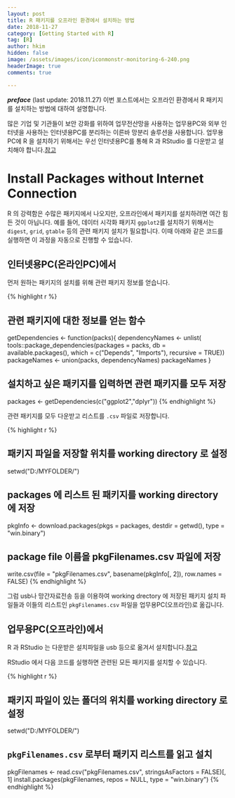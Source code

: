 ```yaml
---
layout: post  
title: R 패키지를 오프라인 환경에서 설치하는 방법 
date: 2018-11-27  
category: [Getting Started with R]  
tag: [R]  
author: hkim  
hidden: false    
image: /assets/images/icon/iconmonstr-monitoring-6-240.png
headerImage: true
comments: true

---
```


***preface*** (last update: 2018.11.27) 이번 포스트에서는 오프라인 환경에서 R 패키지를 설치하는 방법에 대하여 설명합니다.

많은 기업 및 기관들이 보안 강화를 위하여 업무전산망을 사용하는 업무용PC와 외부 인터넷을 사용하는 인터넷용PC를 분리하는 이른바 망분리 솔루션을 사용합니다. 업무용PC에 R 을 설치하기 위해서는 우선 인터넷용PC를 통해 R 과 RStudio 를 다운받고 설치해야 합니다.[참고](https://dr-hkim.github.io/Install-R-and-RStudio/) 

# Install Packages without Internet Connection

R 의 강력함은 수많은 패키지에서 나오지만, 오프라인에서 패키지를 설치하려면 여간 힘든 것이 아닙니다. 예를 들어, 데이터 시각화 패키지  `ggplot2`를 설치하기 위해서는 `digest`, `grid`, `gtable` 등의 관련 패키지 설치가 필요합니다. 이때 아래와 같은 코드를 실행하면 이 과정을 자동으로 진행할 수 있습니다.


## 인터넷용PC(온라인PC)에서 

먼저 원하는 패키지의 설치를 위해 관련 패키지 정보를 얻습니다.


{% highlight r %}
## 관련 패키지에 대한 정보를 얻는 함수
getDependencies <- function(packs){
  dependencyNames <- unlist(
    tools::package_dependencies(packages = packs, db = available.packages(), 
                                which = c("Depends", "Imports"),
                                recursive = TRUE))
  packageNames <- union(packs, dependencyNames)
  packageNames
}

## 설치하고 싶은 패키지를 입력하면 관련 패키지를 모두 저장
packages <- getDependencies(c("ggplot2","dplyr"))
{% endhighlight %}

관련 패키지를 모두 다운받고 리스트를 `.csv` 파일로 저장합니다.


{% highlight r %}
## 패키지 파일을 저장할 위치를 working directory 로 설정
setwd("D:/MYFOLDER/")

## packages 에 리스트 된 패키지를 working directory 에 저장
pkgInfo <- download.packages(pkgs = packages, destdir = getwd(), type = "win.binary")

## package file 이름을 pkgFilenames.csv 파일에 저장 
write.csv(file = "pkgFilenames.csv", basename(pkgInfo[, 2]), row.names = FALSE)
{% endhighlight %}

그럼 usb나 망간자료전송 등을 이용하여 working drectory 에 저장된 패키지 설치 파일들과 이들의 리스트인 `pkgFilenames.csv` 파일을 업무용PC(오프라인)로 옮깁니다.


## 업무용PC(오프라인)에서 

R 과 RStudio 는 다운받은 설치파일을 usb 등으로 옮겨서 설치합니다.[참고](https://dr-hkim.github.io/Install-R-and-RStudio/) 

RStudio 에서 다음 코드를 실행하면 관련된 모든 패키지를 설치할 수 있습니다.


{% highlight r %}
## 패키지 파일이 있는 폴더의 위치를 working directory 로 설정
setwd("D:/MYFOLDER/")

## `pkgFilenames.csv` 로부터 패키지 리스트를 읽고 설치
pkgFilenames <- read.csv("pkgFilenames.csv", stringsAsFactors = FALSE)[, 1]
install.packages(pkgFilenames, repos = NULL, type = "win.binary")
{% endhighlight %}

